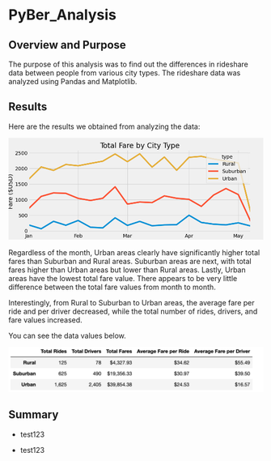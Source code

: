 # PyBer_Analysis

## Overview and Purpose

The purpose of this analysis was to find out the differences in rideshare data between people from various city types. The rideshare data was analyzed using Pandas and Matplotlib. 

## Results 

Here are the results we obtained from analyzing the data:

![PyBer_fare_chart](https://github.com/tylerfallon/PyBer_Analysis/blob/main/Resources/PyBer_fare_chart.png?raw=true)

Regardless of the month, Urban areas clearly have significantly higher total fares than Suburban and Rural areas. Suburban areas are next, with total fares higher than Urban areas but lower than Rural areas. Lastly, Urban areas have the lowest total fare value. There appears to be very little difference between the total fare values from month to month. 

Interestingly, from Rural to Suburban to Urban areas, the average fare per ride and per driver decreased, while the total number of rides, drivers, and fare values increased. 

You can see the data values below. 

![Rides_df](https://github.com/tylerfallon/PyBer_Analysis/blob/main/Resources/rides_df.png?raw=true)


## Summary

* test123

* test123
